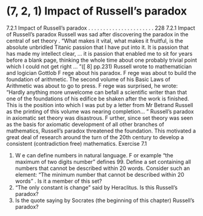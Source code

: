 # (7, 2, 1) Impact of Russell’s paradox

7.2.1 Impact of Russell’s paradox . . . . . . . . . . . . . . . . . . . . . . 228
7.2.1 Impact of Russell’s paradox
Russell was sad after discovering the paradox in the central of set theory . “What makes
it vital, what makes it fruitful, is the absolute unbridled Titanic passion that I have put
into it. It is passion that has made my intellect clear, ... it is passion that enabled me to
sit for years before a blank page, thinking the whole time about one probably trivial point
which I could not get right ... ”([ 8] pp.231) Russell wrote to mathematician and logician
Gottlob F rege about his paradox. F rege was about to build the foundation of arithmetic.
The second volume of his Basic Laws of Arithmetic was about to go to press. F rege was
surprised, he wrote: “Hardly anything more unwelcome can befall a scientific writer than
that one of the foundations of his edifice be shaken after the work is finished. This is
the position into which I was put by a letter from Mr Betrand Russell as the printing of
this volume was nearing completion... ” Russell’s paradox in axiomatic set theory was
disastrous. F urther, since set theory was seen as the basis for axiomatic development of
all other branches of mathematics, Russell’s paradox threatened the foundation. This
motivated a great deal of research around the turn of the 20th century to develop a
consistent (contradiction free) mathematics.
Exercise 7.1
1. W e can define numbers in natural language. F or example “the maximum of two
digits number” defines 99. Define a set containing all numbers that cannot be
described within 20 words. Consider such an element: “The minimum number
that cannot be described within 20 words” . Is it a member of this set?
2. “The only constant is change” said by Heraclitus. Is this Russell’s paradox?
3. Is the quote saying by Socrates (the beginning of this chapter) Russell’s paradox?
